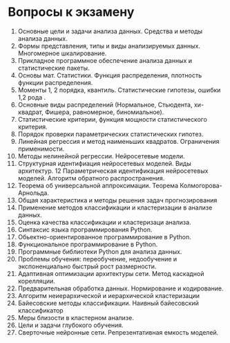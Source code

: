# Вопросы к экзамену

1. Основные цели и задачи анализа данных. Средства и методы анализа данных.
2. Формы представления, типы и виды анализируемых данных. Многомерное шкалирование.
3. Прикладное программное обеспечение анализа данных и статистические пакеты.
4. Основы мат. Статистики. Функция распределения, плотность функции распределения.
5. Моменты 1, 2 порядка, квантиль. Статистические гипотезы, ошибки 1,2 рода .
6. Основные виды распределений (Нормальное, Стьюдента, хи-квадрат, Фишера, равномерное, биномиальное).
7. Статистические критерии, функция мощности статистического критерия.
8. Порядок проверки параметрических статистических гипотез.
9. Линейная регрессия и метод наименьших квадратов. Ограничения применимости.
10. Методы нелинейной регрессии. Нейросетевые модели.
11. Структурная идентифиация нейросетевых моделей. Виды архитектур.
12 Параметрическая идентификация нейросетевых моделей. Алгоритм обратного распространения.
13. Теорема об универсальной аппроксимации. Теорема Колмогорова-Арнольда. 
14. Общая характеристика и методы решения задач прогнозирования
15. Применение методов классификации и кластеризации в анализе данных.
16. Оценка качества классификации и кластеризаци анализа.
17. Синтаксис языка программирования Python.
18. Обьектно-ориентированное программирование в Python.
19. Функциональное программирование в Python.
20. Программные библиотеки Python для анализа данных.
21. Проблемы обучения: переобучение, недообучение и экспоненциально быстрый рост размерности.
22. Адаптивная оптимизации архитектуры сети. Метод каскадной корелляции.
23. Предварительная обработка данных. Нормирование и кодирование.
24. Алгоритм неиерархической и иерархической кластеризации
25. Байесовские методы классификации. Наивный байесовский классификатор
26. Меры близости в кластерном анализе.
27. Цели и задачи глубокого обучения.
28. Сверточные нейронные сети. Репрезентативная емкость моделей.